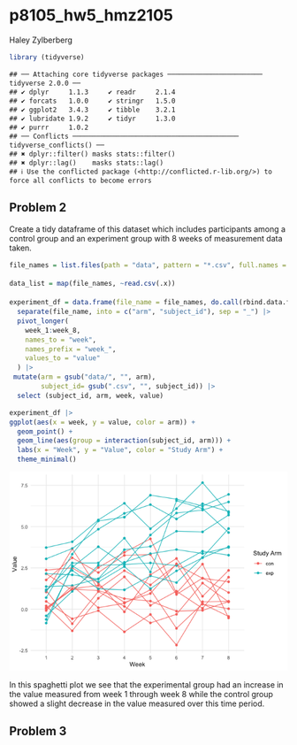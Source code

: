 p8105_hw5_hmz2105
================
Haley Zylberberg

``` r
library (tidyverse)
```

    ## ── Attaching core tidyverse packages ──────────────────────── tidyverse 2.0.0 ──
    ## ✔ dplyr     1.1.3     ✔ readr     2.1.4
    ## ✔ forcats   1.0.0     ✔ stringr   1.5.0
    ## ✔ ggplot2   3.4.3     ✔ tibble    3.2.1
    ## ✔ lubridate 1.9.2     ✔ tidyr     1.3.0
    ## ✔ purrr     1.0.2     
    ## ── Conflicts ────────────────────────────────────────── tidyverse_conflicts() ──
    ## ✖ dplyr::filter() masks stats::filter()
    ## ✖ dplyr::lag()    masks stats::lag()
    ## ℹ Use the conflicted package (<http://conflicted.r-lib.org/>) to force all conflicts to become errors

## Problem 2

Create a tidy dataframe of this dataset which includes participants
among a control group and an experiment group with 8 weeks of
measurement data taken.

``` r
file_names = list.files(path = "data", pattern = "*.csv", full.names = TRUE)

data_list = map(file_names, ~read.csv(.x))

experiment_df = data.frame(file_name = file_names, do.call(rbind.data.frame, data_list)) |>
  separate(file_name, into = c("arm", "subject_id"), sep = "_") |>
  pivot_longer(
    week_1:week_8,
    names_to = "week",
    names_prefix = "week_",
    values_to = "value"
  ) |>
 mutate(arm = gsub("data/", "", arm),
        subject_id= gsub(".csv", "", subject_id)) |>
  select (subject_id, arm, week, value)
```

``` r
experiment_df |>
ggplot(aes(x = week, y = value, color = arm)) +
  geom_point() + 
  geom_line(aes(group = interaction(subject_id, arm))) +
  labs(x = "Week", y = "Value", color = "Study Arm") +
  theme_minimal()
```

![](p8105_hw5_hmz2105_files/figure-gfm/spaghetti%20plot-1.png)<!-- -->

In this spaghetti plot we see that the experimental group had an
increase in the value measured from week 1 through week 8 while the
control group showed a slight decrease in the value measured over this
time period.

## Problem 3
